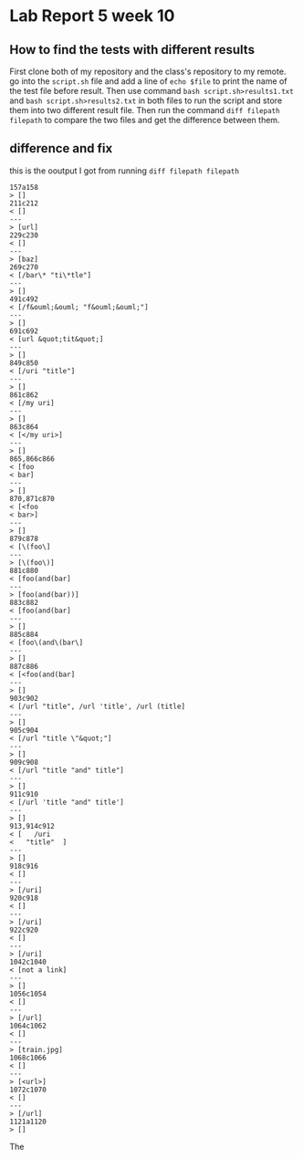 # Lab Report 5 week 10
## How to find the tests with different results
First clone both of my repository and the class's repository to my remote. go into the `script.sh` file and add a line of `echo $file` to print the name of the test file before result. 
Then use command `bash script.sh>results1.txt` and `bash script.sh>results2.txt` in both files to run the script and store them into two different result file. Then run the command
`diff filepath filepath` to compare the two files and get the difference between them. 

## difference and fix
this is the ooutput I got from running `diff filepath filepath` 
```
157a158
> []
211c212
< []
---
> [url]
229c230
< []
---
> [baz]
269c270
< [/bar\* "ti\*tle"]
---
> []
491c492
< [/f&ouml;&ouml; "f&ouml;&ouml;"]
---
> []
691c692
< [url &quot;tit&quot;]
---
> []
849c850
< [/uri "title"]
---
> []
861c862
< [/my uri]
---
> []
863c864
< [</my uri>]
---
> []
865,866c866
< [foo
< bar]
---
> []
870,871c870
< [<foo
< bar>]
---
> []
879c878
< [\(foo\]
---
> [\(foo\)]
881c880
< [foo(and(bar]
---
> [foo(and(bar))]
883c882
< [foo(and(bar]
---
> []
885c884
< [foo\(and\(bar\]
---
> []
887c886
< [<foo(and(bar]
---
> []
903c902
< [/url "title", /url 'title', /url (title]
---
> []
905c904
< [/url "title \"&quot;"]
---
> []
909c908
< [/url "title "and" title"]
---
> []
911c910
< [/url 'title "and" title']
---
> []
913,914c912
< [   /uri
<   "title"  ]
---
> []
918c916
< []
---
> [/uri]
920c918
< []
---
> [/uri]
922c920
< []
---
> [/uri]
1042c1040
< [not a link]
---
> []
1056c1054
< []
---
> [/url]
1064c1062
< []
---
> [train.jpg]
1068c1066
< []
---
> [<url>]
1072c1070
< []
---
> [/url]
1121a1120
> []
```
The 
